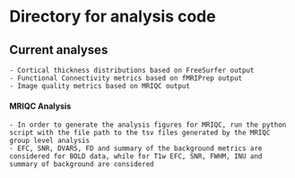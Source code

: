 # Directory for analysis code

## Current analyses
	- Cortical thickness distributions based on FreeSurfer output
	- Functional Connectivity metrics based on fMRIPrep output
	- Image quality metrics based on MRIQC output
	
#### MRIQC Analysis
	- In order to generate the analysis figures for MRIQC, run the python script with the file path to the tsv files generated by the MRIQC group level analysis
	- EFC, SNR, DVARS, FD and summary of the background metrics are considered for BOLD data, while for T1w EFC, SNR, FWHM, INU and summary of background are considered
